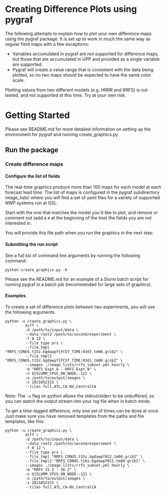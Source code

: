 # Creating Difference Plots using pygraf

The following attempts to explain how to plot your own difference maps using the
pygraf package. It is set up to work in much the same way as regular field maps
with a few exceptions:

- Variables accumulated in pygraf are not supported for difference maps, but
those that are accumulated in UPP and provided as a single variable are
supported.
- Pygraf will create a value range that is consistent with the data being plotted,
  so no two maps should be expected to have the same color scale.

Plotting values from two different models (e.g. HRRR and RRFS) is not tested,
and not supported at this time. Try at your own risk.


# Getting Started

Please see README.md for more detailed information on setting up the environment
for pygraf and running create_graphics.py


## Run the package

### Create difference maps

#### Configure the list of fields

The real-time graphics produce more than 100 maps for each model at each
forecast lead time. The list of maps is configured in the pygraf subdirectory
image_lists/ where you will find a set of yaml files for a variety of supported
NWP systems run at GSL.

Start with the one that matches the model you'd like to plot, and remove or
comment out (add a `#` at the beginning of the line) the fields you are not
interested in.

You will provide this file path when you run the graphics in the next step.

#### Submitting the run script

See a full list of command line arguments by running the following command:

```
python create_graphics.py -h
```

Please see the README.md for an example of a Slurm batch script for running
pygraf in a batch job (recommended for large sets of graphics).


#### Examples

To create a set of difference plots between two experiments, you will use the
following arguments.

```
python -u create_graphics.py \
         diff \
         -d /path/to/input/data \
         --data_root2 /path/to/second/experiment \
         -f 0 12 \
         --file_type prs \
         --file_tmpl "RRFS_CONUS.t15z.bgdawpf{FCST_TIME:03d}.tm00.grib2" \
         --file_tmpl2 "RRFS_CONUS.t15z.bgdawpf{FCST_TIME:03d}.tm00.grib2" \
         --images ./image_lists/rrfs_subset.yml hourly \
         -m "RRFS Expt A - RRFS Expt B" \
         -n ${SLURM_CPUS_ON_NODE:-12} \
         -o /path/to/output/images \
         -s 2021052315 \
         --tiles full,ATL,CA-NV,CentralCA
```

Note: The `-u` flag on python allows the stdout/stderr to be unbuffered, so you
can watch the output stream into your log file when in batch mode.


To get a time-lagged difference, only one set of times can be done at once. Just
make sure you have removed templates from the paths and file templates, like
this:


```
python -u create_graphics.py \
         diff \
         -d /path/to/input/data \
         --data_root2 /path/to/second/experiment \
         -f 0 12 \
         --file_type prs \
         --file_tmpl "RRFS_CONUS.t15z.bgdawpf012.tm00.grib2" \
         --file_tmpl2 "RRFS_CONUS.t16z.bgdawpf011.tm00.grib2" \
         --images ./image_lists/rrfs_subset.yml hourly \
         -m "RRFS 15 Z - 16 Z" \
         -n ${SLURM_CPUS_ON_NODE:-12} \
         -o /path/to/output/images \
         -s 2021052315 \
         --tiles full,ATL,CA-NV,CentralCA
```
